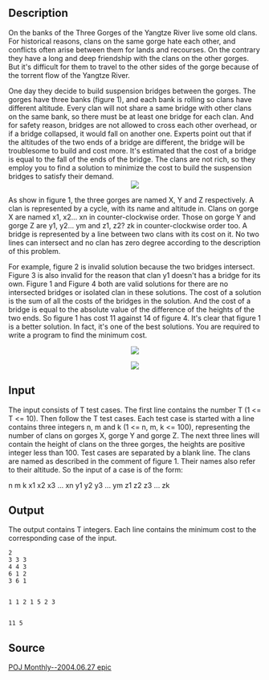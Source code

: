 <h2>Description</h2><p>On the banks of the Three Gorges of the Yangtze River live some old clans. For historical reasons, clans on the same gorge hate each other, and conflicts often arise between them for lands and recourses. On the contrary they have a long and deep friendship with the clans on the other gorges. But it's difficult for them to travel to the other sides of the gorge because of the torrent flow of the Yangtze River.
</p>
One day they decide to build suspension bridges between the gorges. The gorges have three banks (figure 1), and each bank is rolling so clans have different altitude. Every clan will not share a same bridge with other clans on the same bank, so there must be at least one bridge for each clan. And for safety reason, bridges are not allowed to cross each other overhead, or if a bridge collapsed, it would fall on another one. Experts point out that if the altitudes of the two ends of a bridge are different, the bridge will be troublesome to build and cost more. It's estimated that the cost of a bridge is equal to the fall of the ends of the bridge. The clans are not rich, so they employ you to find a solution to minimize the cost to build the suspension bridges to satisfy their demand.
<center><img src="images/1682_1.jpg"></center><p>
</p>As show in figure 1, the three gorges are named X, Y and Z respectively. A clan is represented by a cycle, with its name and altitude in. Clans on gorge X are named x1, x2... xn in counter-clockwise order. Those on gorge Y and gorge Z are y1, y2... ym and z1, z2? zk in counter-clockwise order too. A bridge is represented by a line between two clans with its cost on it. No two lines can intersect and no clan has zero degree according to the description of this problem.

For example, figure 2 is invalid solution because the two bridges intersect. Figure 3 is also invalid for the reason that clan y1 doesn't has a bridge for its own. Figure 1 and Figure 4 both are valid solutions for there are no intersected bridges or isolated clan in these solutions. The cost of a solution is the sum of all the costs of the bridges in the solution. And the cost of a bridge is equal to the absolute value of the difference of the heights of the two ends. So figure 1 has cost 11 against 14 of figure 4. It's clear that figure 1 is a better solution. In fact, it's one of the best solutions. You are required to write a program to find the minimum cost.
<center><img src="images/1682_2.jpg"></center><p>
</p><center><img src="images/1682_3.jpg"></center><h2>Input</h2><p>The input consists of T test cases. The first line contains the number T (1 &lt;= T &lt;= 10). Then follow the T test cases. Each test case is started with a line contains three integers n, m and k (1 &lt;= n, m, k &lt;= 100), representing the number of clans on gorges X, gorge Y and gorge Z. The next three lines will contain the height of clans on the three gorges, the heights are positive integer less than 100. Test cases are separated by a blank line. The clans are named as described in the comment of figure 1. Their names also refer to their altitude. So the input of a case is of the form:
</p>
n m k
x1 x2 x3 ... xn
y1 y2 y3 ... ym
z1 z2 z3 ... zk
<h2>Output</h2><p>The output contains T integers. Each line contains the minimum cost to the corresponding case of the input.</p><pre><code class="language-input1">2
3 3 3
4 4 3
6 1 2
3 6 1

1 1 2
1
5
2 3
</code></pre><pre><code class="language-output1">11
5
</code></pre><h2>Source</h2><a href="searchproblem?field=source&amp;key=POJ+Monthly--2004.06.27+epic">POJ Monthly--2004.06.27 epic</a>